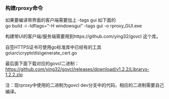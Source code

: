 ### 构建rproxy命令

如果要编译带界面的客户端需要加上 -tags gui 如下面的   
go build -i -ldflags="-H windowsgui" -tags gui -o rproxy_GUI.exe    

构建带UI的客户端/服务端需要用到https://github.com/ying32/govcl 这个库。  

自签HTTPS证书可使用go标准库中已经有的工具  
go\src\crypto\tls\generate_cert.go  

最后面下面下载对应的govcl二进制：  
https://github.com/ying32/govcl/releases/download/v1.2.2/Librarys-1.2.2.zip   

注：现rproxy中使用的二进制为govcl dev分支中的代码，相应的二进制需要自己编译。